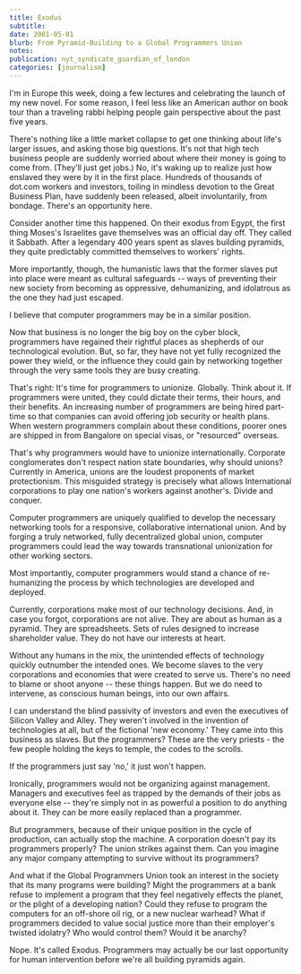 ```yaml
---
title: Exodus
subtitle: 
date: 2001-05-01
blurb: From Pyramid-Building to a Global Programmers Union
notes: 
publication: nyt_syndicate_guardian_of_london
categories: [journalism]
---
```


I'm in Europe this week, doing a few lectures and celebrating the launch of my new novel. For some reason, I feel less like an American author on book tour than a traveling rabbi helping people gain perspective about the past five years.

There's nothing like a little market collapse to get one thinking about life's larger issues, and asking those big questions. It's not that high tech business people are suddenly worried about where their money is going to come from. (They'll just get jobs.) No, it's waking up to realize just how enslaved they were by it in the first place. Hundreds of thousands of dot.com workers and investors, toiling in mindless devotion to the Great Business Plan, have suddenly been released, albeit involuntarily, from bondage. There's an opportunity here.

Consider another time this happened. On their exodus from Egypt, the first thing Moses's Israelites gave themselves was an official day off. They called it Sabbath. After a legendary 400 years spent as slaves building pyramids, they quite predictably committed themselves to workers' rights.

More importantly, though, the humanistic laws that the former slaves put into place were meant as cultural safeguards -- ways of preventing their new society from becoming as oppressive, dehumanizing, and idolatrous as the one they had just escaped.

I believe that computer programmers may be in a similar position.

Now that business is no longer the big boy on the cyber block, programmers have regained their rightful places as shepherds of our technological evolution. But, so far, they have not yet fully recognized the power they wield, or the influence they could gain by networking together through the very same tools they are busy creating.

That's right: It's time for programmers to unionize. Globally. Think about it. If programmers were united, they could dictate their terms, their hours, and their benefits. An increasing number of programmers are being hired part-time so that companies can avoid offering job security or health plans. When western programmers complain about these conditions, poorer ones are shipped in from Bangalore on special visas, or "resourced" overseas.

That's why programmers would have to unionize internationally. Corporate conglomerates don't respect nation state boundaries, why should unions? Currently in America, unions are the loudest proponents of market protectionism. This misguided strategy is precisely what allows International corporations to play one nation's workers against another's. Divide and conquer.

Computer programmers are uniquely qualified to develop the necessary networking tools for a responsive, collaborative international union. And by forging a truly networked, fully decentralized global union, computer programmers could lead the way towards transnational unionization for other working sectors.

Most importantly, computer programmers would stand a chance of re-humanizing the process by which technologies are developed and deployed.

Currently, corporations make most of our technology decisions. And, in case you forgot, corporations are not alive. They are about as human as a pyramid. They are spreadsheets. Sets of rules designed to increase shareholder value. They do not have our interests at heart.

Without any humans in the mix, the unintended effects of technology quickly outnumber the intended ones. We become slaves to the very corporations and economies that were created to serve us. There's no need to blame or shoot anyone -- these things happen. But we do need to intervene, as conscious human beings, into our own affairs.

I can understand the blind passivity of investors and even the executives of Silicon Valley and Alley. They weren't involved in the invention of technologies at all, but of the fictional 'new economy.' They came into this business as slaves. But the programmers? These are the very priests - the few people holding the keys to temple, the codes to the scrolls.

If the programmers just say 'no,' it just won't happen.

Ironically, programmers would not be organizing against management. Managers and executives feel as trapped by the demands of their jobs as everyone else -- they're simply not in as powerful a position to do anything about it. They can be more easily replaced than a programmer.

But programmers, because of their unique position in the cycle of production, can actually stop the machine. A corporation doesn't pay its programmers properly? The union strikes against them. Can you imagine any major company attempting to survive without its programmers?

And what if the Global Programmers Union took an interest in the society that its many programs were building? Might the programmers at a bank refuse to implement a program that they feel negatively effects the planet, or the plight of a developing nation? Could they refuse to program the computers for an off-shore oil rig, or a new nuclear warhead? What if programmers decided to value social justice more than their employer's twisted idolatry? Who would control them? Would it be anarchy?

Nope. It's called Exodus. Programmers may actually be our last opportunity for human intervention before we're all building pyramids again.
